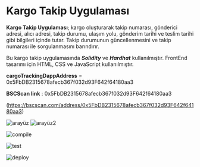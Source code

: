 # Kargo Takip Uygulaması

 **Kargo Takip Uygulaması**; kargo oluşturarak takip numarası, gönderici adresi, alıcı adresi, takip durumu, ulaşım yolu, gönderim tarihi ve teslim tarihi gibi bilgileri içinde tutar. Takip durumunun güncellenmesini ve takip numarası ile sorgulanmasını barındırır.
 
 Bu kargo takip uygulamasında ***Solidity*** ve ***Hardhat*** kullanılmıştır.
 FrontEnd tasarımı için HTML, CSS ve JavaScript kullanılmıştır.

**cargoTrackingDappAddress** = 0x5FbDB2315678afecb367f032d93F642f64180aa3

**BSCScan link** : 0x5FbDB2315678afecb367f032d93F642f64180aa3

(https://bscscan.com/address/0x5FbDB2315678afecb367f032d93F642f64180aa3)


![arayüz](https://github.com/MeryemSulum/Cargo_Tracking_Dapp/assets/118208883/0dc92261-6007-4e28-bd91-20313a410ebd)
![arayüz2](https://github.com/MeryemSulum/Cargo_Tracking_Dapp/assets/118208883/9a9f0da4-3bd9-4104-8d41-e69c691212c9)

![compile](https://github.com/MeryemSulum/Cargo_Tracking_Dapp/assets/118208883/922fb734-06d4-4528-a467-d61d43849a27)

![test](https://github.com/MeryemSulum/Cargo_Tracking_Dapp/assets/118208883/bb1fa7b1-40b8-4f4e-92d4-cad8b5e45a71)

![deploy](https://github.com/MeryemSulum/Cargo_Tracking_Dapp/assets/118208883/35026d3a-6e65-4ce0-84ef-d6fc4640936f)
